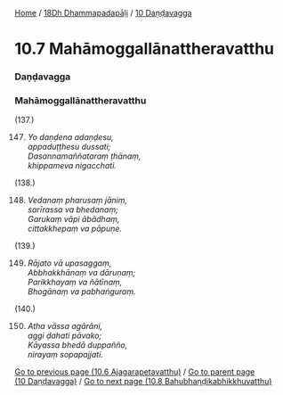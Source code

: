 
[Home](/) / [18Dh Dhammapadapāḷi](/tipitaka/18Dh.md) / [10 Daṇḍavagga](/tipitaka/18Dh/10.md)

# 10.7 Mahāmoggallānattheravatthu

### Daṇḍavagga

### Mahāmoggallānattheravatthu

(137.)

147. _Yo daṇḍena adaṇḍesu,_  
_appaduṭṭhesu dussati;_  
_Dasannamaññataraṃ ṭhānaṃ,_  
_khippameva nigacchati._  


(138.)

148. _Vedanaṃ pharusaṃ jāniṃ,_  
_sarīrassa va bhedanaṃ;_  
_Garukaṃ vāpi ābādhaṃ,_  
_cittakkhepaṃ va pāpuṇe._  


(139.)

149. _Rājato vā upasaggaṃ,_  
_Abbhakkhānaṃ va dāruṇaṃ;_  
_Parikkhayaṃ va ñātīnaṃ,_  
_Bhogānaṃ va pabhaṅguraṃ._  


(140.)

150. _Atha vāssa agārāni,_  
_aggi ḍahati pāvako;_  
_Kāyassa bhedā duppañño,_  
_nirayaṃ sopapajjati._  


[Go to previous page (10.6 Ajagarapetavatthu)](/tipitaka/18Dh/10/10.6.md) / [Go to parent page (10 Daṇḍavagga)](/tipitaka/18Dh/10.md) / [Go to next page (10.8 Bahubhaṇḍikabhikkhuvatthu)](/tipitaka/18Dh/10/10.8.md)


